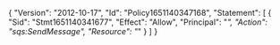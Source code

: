 {
  "Version": "2012-10-17",
  "Id": "Policy1651140347168",
  "Statement": [
    {
      "Sid": "Stmt1651140341677",
      "Effect": "Allow",
      "Principal": "*",
      "Action": "sqs:SendMessage",
      "Resource": "*"
    }
  ]
}

